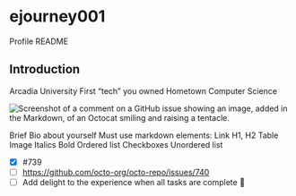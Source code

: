 # ejourney001
Profile README
## Introduction
Arcadia University
First “tech” you owned
Hometown
Computer Science
 
![Screenshot of a comment on a GitHub issue showing an image, added in the Markdown, of an Octocat smiling and raising a tentacle.](https://myoctocat.com/assets/images/base-octocat.svg)

Brief Bio about yourself
Must use markdown elements:
Link
H1, H2
Table
Image
Italics
Bold
Ordered list
Checkboxes
Unordered list

- [x] #739
- [ ] https://github.com/octo-org/octo-repo/issues/740
- [ ] Add delight to the experience when all tasks are complete :tada:
